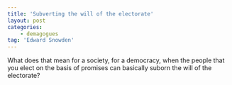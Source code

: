 ```yaml
---
title: 'Subverting the will of the electorate'
layout: post
categories:
    - demagogues
tag: 'Edward Snowden'
---
```


What does that mean for a society, for a democracy, when the people that you elect on the basis of promises can basically suborn the will of the electorate?